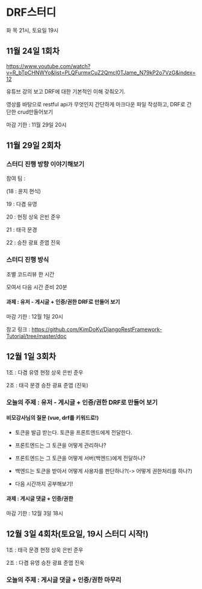 # DRF스터디

화 목 21시, 토요일 19시

## 11월 24일 1회차

https://www.youtube.com/watch?v=R_bTpCHNWYo&list=PLQFurmxCuZ2Qmcl0TJame_N79kP2o7VzG&index=12

유튜브 강의 보고 DRF에 대한 기본적인 이해 갖춰오기. 

영상를 바탕으로 restful api가 무엇인지 간단하게 마크다운 파일 작성하고, DRF로 간단한 crud만들어보기

마감 기한 : 11월 29일 20시

## 11월 29일 2회차

### 스터디 진행 방향 이야기해보기

참여 팀 : 

(18 : 윤지 현식)

19  : 다겸 유영

20 : 현정 상욱 은빈 준우

21 : 태극 문경

22 : 승찬 광표 준엽 진욱

### 스터디 진행 방식

조별 코드리뷰 한 시간

모여서 다음 시간 준비 20분

#### 과제 : 유저 - 게시글 + 인증/권한 DRF로 만들어 보기

마감 기한 : 12월 1일 20시

참고 링크 : https://github.com/KimDoKy/DjangoRestFramework-Tutorial/tree/master/doc

## 12월 1일 3회차

1조 : 다겸 유영 현정 상욱 은빈 준우

2조 : 태극 문경 승찬 광표 준엽 (진욱)

### 오늘의 주제 : 유저 - 게시글 + 인증/권한 DRF로 만들어 보기

#### 비모강사님의 질문 (vue, drf를 키워드로!)

* 토큰을 발급 받는다. 토큰을 프론트엔드에게 전달한다. 
* 프론트엔드는 그 토큰을 어떻게 관리하나? 
* 프론트엔드는 그 토큰을 어떻게 서버(백엔드)에게 전달하나? 
* 백엔드는 토큰을 받아서 어떻게 사용자를 판단하나?(-> 어떻게 권한처리를 하나?)

* 다음 시간까지 공부해보기!

#### 과제 : 게시글 댓글 + 인증/권한

마감 기한 : 12월 3일 18시

## 12월 3일 4회차(토요일, 19시 스터디 시작!)

1조 : 태극 문경 현정 상욱 은빈 준우

2조 : 다겸 유영 승찬 광표 준엽 진욱

### 오늘의 주제 : 게시글 댓글 + 인증/권한 마무리

